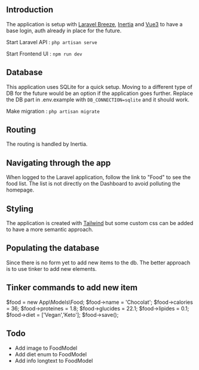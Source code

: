 ## Introduction
The application is setup with <a href="https://laravel.com/docs/10.x/starter-kits#laravel-breeze">Laravel Breeze</a>, <a href="https://inertiajs.com/">Inertia</a> and <a href="https://vuejs.org/">Vue3</a> to have a base login, auth already in place for the future.

Start Laravel API :
`php artisan serve`

Start Frontend UI :
`npm run dev`

## Database
This application uses SQLite for a quick setup. Moving to a different type of DB for the future would be an option if the application goes further.
Replace the DB part in .env.example with `DB_CONNECTION=sqlite` and it should work.

Make migration :
`php artisan migrate`

## Routing
The routing is handled by Inertia.

## Navigating through the app
When logged to the Laravel application, follow the link to "Food" to see the food list. The list is not directly on the Dashboard to avoid polluting the homepage.

## Styling
The application is created with <a href="https://tailwindcss.com/">Tailwind</a> but some custom css can be added to have a more semantic approach.

## Populating the database
Since there is no form yet to add new items to the db. The better approach is to use tinker to add new elements.

## Tinker commands to add new item
$food = new App\Models\Food;
$food->name = 'Chocolat';
$food->calories = 36;
$food->proteines = 1.8;
$food->glucides = 22.1;
$food->lipides = 0.1;
$food->diet = ['Vegan','Keto'];
$food->save();


## Todo
- Add image to FoodModel
- Add diet enum to FoodModel
- Add info longtext to FoodModel